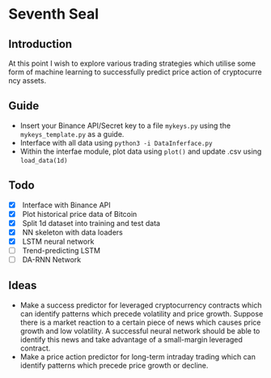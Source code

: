 # Seventh Seal
## Introduction
At this point I wish to explore various trading strategies which utilise some
form of machine learning to successfully predict price action of cryptocurrency
assets.
## Guide
 - Insert your Binance API/Secret key to a file `mykeys.py` using the `mykeys_template.py` as a guide.
 - Interface with all data using `python3 -i DataInferface.py`
 - Within the interfae module, plot data using `plot()` and update .csv using `load_data(1d)`

## Todo
 - [x]  Interface with Binance API
 - [x]  Plot historical price data of Bitcoin
 - [x]  Split 1d dataset into training and test data
 - [x]  NN skeleton with data loaders
 - [x]  LSTM neural network
 - [ ]  Trend-predicting LSTM 
 - [ ]  DA-RNN Network

## Ideas
 - Make a success predictor for leveraged cryptocurrency contracts which can identify patterns which precede volatility and price growth. Suppose there is a market reaction to a certain piece of news which causes price growth and low volatility. A successful neural network should be able to identify this news and take advantage of a small-margin leveraged contract.
 - Make a price action predictor for long-term intraday trading which can identify patterns which precede price growth or decline.